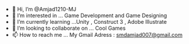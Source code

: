- 👋 Hi, I’m @Amjad1210-MJ
- 👀 I’m interested in ... Game Development and Game Designing
- 🌱 I’m currently learning ...Unity , Construct 3 , Adobe Illustrate
- 💞️ I’m looking to collaborate on ... Cool Games
- 📫 How to reach me ... My Gmail Adress : smdamjad007@gmail.com

<!---
Amjad1210-MJ/Amjad1210-MJ is a ✨ special ✨ repository because its `README.md` (this file) appears on your GitHub profile.
You can click the Preview link to take a look at your changes.
--->
